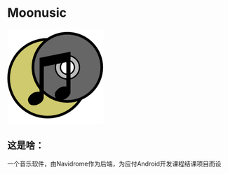 # Moonusic
![image](app/src/main/res/drawable/RUNOOB-SVG-IMAGE.png)
## 这是啥：
一个音乐软件，由Navidrome作为后端，为应付Android开发课程结课项目而设
